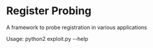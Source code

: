 # Register Probing
A framework to probe registration in various applications

Usage:
python2 exploit.py --help
